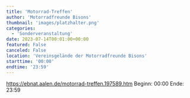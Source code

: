 ```yaml
---
title: 'Motorrad-Treffen'
author: 'Motorradfreunde Bisons'
thumbnail: 'images/platzhalter.png'
categories:
  - 'Sonderveranstaltung'
date: 2023-07-14T00:01:00+00:00
featured: False
canceled: False
location: 'Vereinsgelände der Motorradfreunde Bisons'
starttime: '00:00'
endtime: '23:59'
---
```

https://ebnat.aalen.de/motorrad-treffen.197589.htm
Beginn: 00:00
 Ende: 23:59